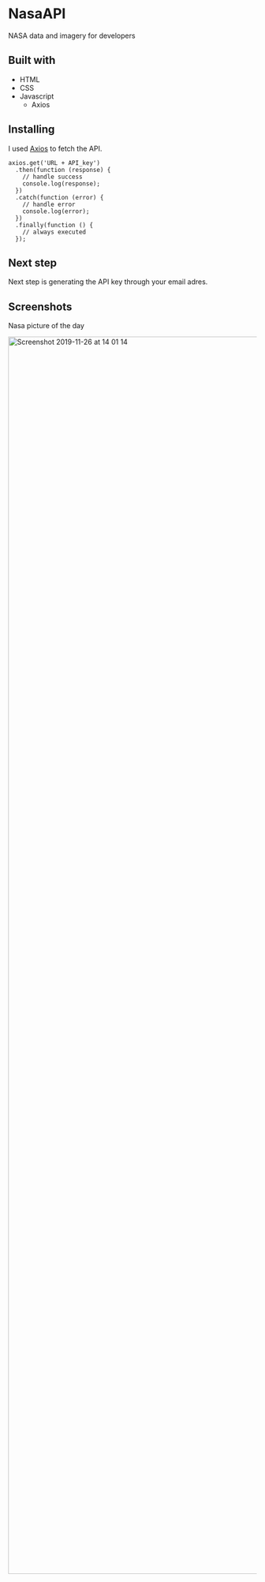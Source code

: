 # NasaAPI
NASA data and imagery for developers

## Built with
- HTML
- CSS
- Javascript
  - Axios
  
  
## Installing 
I used [Axios](https://github.com/axios/axios) to fetch the API.

```
axios.get('URL + API_key')
  .then(function (response) {
    // handle success
    console.log(response);
  })
  .catch(function (error) {
    // handle error
    console.log(error);
  })
  .finally(function () {
    // always executed
  });
```

## Next step
Next step is generating the API key through your email adres.

## Screenshots

Nasa picture of the day

<img width="2509" alt="Screenshot 2019-11-26 at 14 01 14" src="https://user-images.githubusercontent.com/49682756/69635690-43900d00-1055-11ea-9743-1681f8072556.png">

  
  
